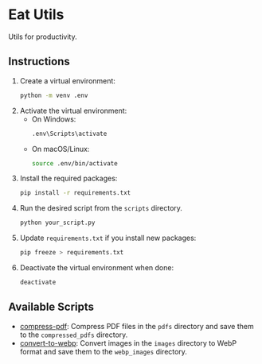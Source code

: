 # Eat Utils

Utils for productivity.

## Instructions

1. Create a virtual environment:
   ```bash
   python -m venv .env
   ```
2. Activate the virtual environment:
   - On Windows:
     ```bash
     .env\Scripts\activate
     ```
   - On macOS/Linux:
     ```bash
     source .env/bin/activate
     ```
3. Install the required packages:
   ```bash
   pip install -r requirements.txt
   ```
4. Run the desired script from the `scripts` directory.
   ```bash
   python your_script.py
   ```
5. Update `requirements.txt` if you install new packages:
   ```bash
   pip freeze > requirements.txt
   ```
6. Deactivate the virtual environment when done:
   ```bash
   deactivate
   ```

## Available Scripts

- [compress-pdf](./scripts/compress-pdf/main.py): Compress PDF files in the `pdfs` directory and save them to the `compressed_pdfs` directory.
- [convert-to-webp](./scripts/convert-to-webp/main.py): Convert images in the `images` directory to WebP format and save them to the `webp_images` directory.
